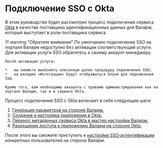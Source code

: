 [doc-setup-sp]:                     setup-sp.md
[doc-setup-idp]:                    setup-idp.md    
[doc-metadata-transfer]:            metadata-transfer.md
[doc-allow-access-to-wl]:           allow-access-to-wl.md

[doc-user-sso-guide]:               ../../../../user-guides/use-sso.md

[doc-employ-sso]:                   ../employ-user-auth.md
[doc-disable-sso]:                  ../change-sso-provider.md

[link-okta]:                        https://www.okta.com/


#   Подключение SSO с Okta

В этом руководстве будет рассмотрен процесс подключения сервиса [Okta][link-okta] в качестве поставщика идентификационных данных для Валарм, который выступает в роли поставщика сервиса.

!!! warning "Обратите внимание"
    По умолчанию подключение SSO на портале Валарм недоступно без активации соответствующей услуги. Для активации услуги SSO обратитесь к своему аккаунт-менеджеру.
    
    После активации услуги:

    *   вы сможете выполнить описанную далее процедуру подключения SSO;
    *   на вкладке «Интеграции» будут отображаться блоки для подключения SSO.
    
    Кроме того, вам необходимы аккаунты с правами администрирования как на портале Валарм, так и в сервисе Okta.

Процесс подключения SSO с Okta включает в себя следующие шаги:
1.  [Генерация параметров на стороне Валарм.][doc-setup-sp]
2.  [Создание и настройка приложения в Okta.][doc-setup-idp]
3.  [Перенос метаданных сервиса Okta в мастер настройки Валарм.][doc-metadata-transfer]
4.  [Разрешение доступа к приложению Валарм на стороне Okta.][doc-allow-access-to-wl]

После этого вы сможете приступить к [настройке SSO‑аутентификации][doc-employ-sso] конкретных пользователей на стороне Валарм.
